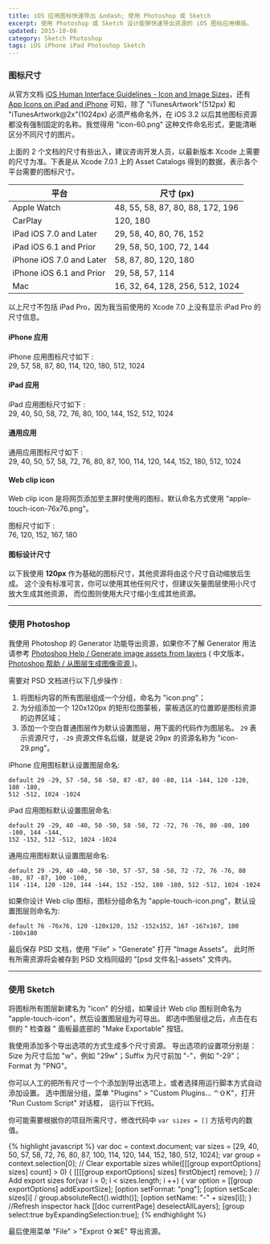 ```yaml
---
title: iOS 应用图标快速导出 &ndash; 使用 Photoshop 或 Sketch
excerpt: 使用 Photoshop 或 Sketch 设计能够快速导出资源的 iOS 图标应用模版。
updated: 2015-10-08
category: Sketch Photoshop
tags: iOS iPhone iPad Photoshop Sketch
---
```


### 图标尺寸

从官方文档 [iOS Human Interface Guidelines - Icon and Image Sizes][HIG - Icon and Image Sizes]，还有 [App Icons on iPad and iPhone][App Icons on iPad and iPhone] 可知，除了 "iTunesArtwork"(512px) 和 "iTunesArtwork@2x"(1024px) 必须严格命名外，在 iOS 3.2 以后其他图标资源都没有强制固定的名称。我觉得用 "icon-60.png" 这种文件命名形式，更能清晰区分不同尺寸的图片。

上面的 2 个文档的尺寸有些出入，建议咨询开发人员，以最新版本 Xcode 上需要的尺寸为准。下表是从 Xcode 7.0.1 上的 Asset Catalogs 得到的数据，表示各个平台需要的图标尺寸。

平台 | 尺寸 (px)
--- | ---
Apple Watch | 48, 55, 58, 87, 80, 88, 172, 196
CarPlay | 120, 180
iPad iOS 7.0 and Later | 29, 58, 40, 80, 76, 152
iPad iOS 6.1 and Prior | 29, 58, 50, 100, 72, 144
iPhone iOS 7.0 and Later | 58, 87, 80, 120, 180
iPhone iOS 6.1 and Prior | 29, 58, 57, 114
Mac | 16, 32, 64, 128, 256, 512, 1024

以上尺寸不包括 iPad Pro，因为我当前使用的 Xcode 7.0 上没有显示 iPad Pro 的尺寸信息。

#### iPhone 应用

iPhone 应用图标尺寸如下 :  
29, 57, 58, 87, 80, 114, 120, 180, 512, 1024

#### iPad 应用

iPad 应用图标尺寸如下 :  
29, 40, 50, 58, 72, 76, 80, 100, 144, 152, 512, 1024

#### 通用应用

通用应用图标尺寸如下 :  
29, 40, 50, 57, 58, 72, 76, 80, 87, 100, 114, 120, 144, 152, 180, 512, 1024

#### Web clip icon

Web clip icon 是将网页添加至主屏时使用的图标，默认命名方式使用 "apple-touch-icon-76x76.png"。

图标尺寸如下 :  
76, 120, 152, 167, 180

#### 图标设计尺寸

以下我使用 **120px** 作为基础的图标尺寸，其他资源将由这个尺寸自动缩放后生成。
这个没有标准可言，你可以使用其他任何尺寸，但建议矢量图层使用小尺寸放大生成其他资源，
而位图则使用大尺寸缩小生成其他资源。

---

### 使用 Photoshop

我使用 Photoshop 的 Generator 功能导出资源，如果你不了解 Generator 用法请参考 [Photoshop Help /
Generate image assets from layers][generate-assets-layers]
( 中文版本，[Photoshop 帮助 / 从图层生成图像资源 ][generate-assets-layers-chinese])。

需要对 PSD 文档进行以下几步操作 :

1. 将图标内容的所有图层组成一个分组，命名为 "icon.png"；
2. 为分组添加一个 120x120px 的矩形位图蒙板，蒙板选区的位置即是图标资源的边界区域；
3. 添加一个空白普通图层作为默认设置图层，用下面的代码作为图层名。
`29` 表示资源尺寸，`-29` 资源文件名后缀，就是说 29px 的资源名称为 "icon-29.png"。

iPhone 应用图标默认设置图层命名:

~~~
default 29 -29, 57 -58, 58 -58, 87 -87, 80 -80, 114 -144, 120 -120, 180 -180,
512 -512, 1024 -1024
~~~

iPad 应用图标默认设置图层命名:

~~~
default 29 -29, 40 -40, 50 -50, 58 -58, 72 -72, 76 -76, 80 -80, 100 -100, 144 -144,
152 -152, 512 -512, 1024 -1024
~~~

通用应用图标默认设置图层命名:

~~~
default 29 -29, 40 -40, 50 -50, 57 -57, 58 -58, 72 -72, 76 -76, 80 -80, 87 -87, 100 -100,
114 -114, 120 -120, 144 -144, 152 -152, 180 -180, 512 -512, 1024 -1024
~~~

如果你设计 Web clip 图标，图标分组命名为 "apple-touch-icon.png"，默认设置图层则命名为:

~~~
default 76 -76x76, 120 -120x120, 152 -152x152, 167 -167x167, 180 -180x180
~~~

最后保存 PSD 文档，使用 "File" > "Generate" 打开 "Image Assets"。
此时所有所需资源将会被存到 PSD 文档同级的 "[psd 文件名]-assets" 文件内。

---

### 使用 Sketch

将图标所有图层新建名为 "icon" 的分组，如果设计 Web clip 图标则命名为 "apple-touch-icon"，然后设置图层组为可导出。
即选中图层组之后，点击在右侧的 " 检查器 " 面板最底部的 "Make Exportable" 按钮。

我使用添加多个导出选项的方式生成多个尺寸资源。
导出选项的设置项分别是：Size 为尺寸后加 "w"，例如 "29w"；Suffix 为尺寸前加 "-"，例如 "-29"；Format 为 "PNG"。

你可以人工的把所有尺寸一个个添加到导出选项上，或者选择用运行脚本方式自动添加设置。
选中图层分组，菜单 "Plugins" > "Custom Plugins... ⌃⇧K"，打开 "Run Custom Script" 对话框，
运行以下代码。

你可能需要根据你的项目所需尺寸，修改代码中 `var sizes = []` 方括号内的数值。

{% highlight javascript %}
var doc = context.document;
var sizes = [29, 40, 50, 57, 58, 72, 76, 80, 87, 100, 114, 120, 144, 152, 180, 512, 1024];
var group = context.selection[0];
// Clear exportable sizes
while([[[group exportOptions] sizes] count] > 0) {
    [[[[group exportOptions] sizes] firstObject] remove];
}
// Add export sizes
for(var i = 0; i < sizes.length; i ++) {
    var option = [[group exportOptions] addExportSize];
        [option setFormat: "png"];
        [option setScale: sizes[i] / group.absoluteRect().width()];
        [option setName: "-" + sizes[i]];
}
//Refresh inspector hack
[[doc currentPage] deselectAllLayers];
[group select:true byExpandingSelection:true];
{% endhighlight %}

最后使用菜单 "File" > "Exprot ⇧⌘E" 导出资源。

[HIG - Icon and Image Sizes]: https://developer.apple.com/library/prerelease/ios/documentation/UserExperience/Conceptual/MobileHIG/IconMatrix.html
[App Icons on iPad and iPhone]: https://developer.apple.com/library/ios/qa/qa1686/_index.html
[generate-assets-layers]: https://helpx.adobe.com/photoshop/using/generate-assets-layers.html
[generate-assets-layers-chinese]: https://helpx.adobe.com/cn/photoshop/using/generate-assets-layers.html
